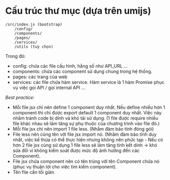 

# Cấu trúc thư mục (dựa trên umijs)

```
/src/index.js (bootstrap)
    /config/
    /components/
    /pages/
    /services/
    /utils (tuỳ chọn)
```

Trong đó:
  - config: chứa các file cấu hình, hắng số như API_URL ...
  - components: chứa các component sử dụng chung trong hệ thống.
  - pages: các trang của web
  - services: các file chứa hàm service. Hàm service là 1 hàm Promise phục vụ việc gọi API / gọi internal API ...


_Best practice:_
- Mỗi file jsx chỉ nên define 1 component duy nhất. Nếu define nhiều hơn 1 component thì chỉ được export default 1 component duy nhất. Việc này nhằm tránh code bị dính và khó tái sử dụng. (1 file được require nhiều file khác nhau sẽ làm tăng sự phụ thuộc của chương trình vào file đó.)
- Mỗi file jsx chỉ nên import 1 file less. (Nhằm đảm bảo tính đóng gói)
- File less nên cùng tên với file jsx import nó. (Nhằm đảm bảo tính duy nhất, việc kế thừa có thể thực hiện nhưng không nên phức tạp - Nếu có hơn 2 file jsx cùng sử dụng 1 file less sẽ làm tăng tính kết dính -> khó sửa đổi vì không kiểm soát được mức độ ảnh hưởng đến các Component).
- File jsx chứa component nên có tên trùng với tên Component chứa nó (phục vụ thuận lợi cho việc tìm kiếm component).
- Tên file cần tối giản.